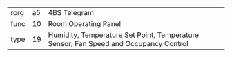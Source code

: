 
|    |   |   |
| -- | - | - |
| rorg | a5 | 4BS Telegram |
| func | 10 | Room Operating Panel |
| type | 19 | Humidity, Temperature Set Point, Temperature Sensor, Fan Speed and Occupancy Control |
